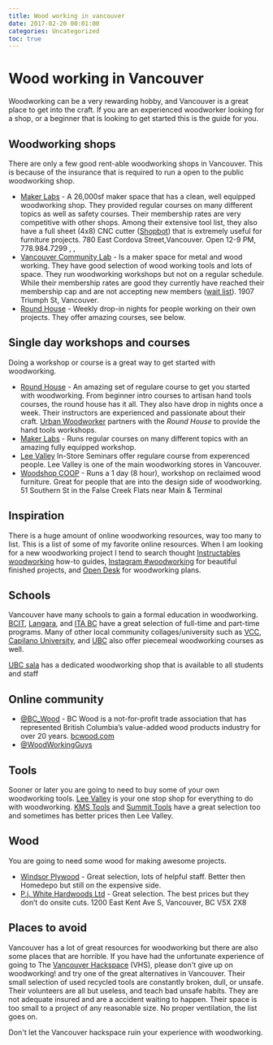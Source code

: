 ```yaml
---
title: Wood working in vancouver
date: 2017-02-20 00:01:00
categories: Uncategorized
toc: true
---
```


# Wood working in Vancouver

Woodworking can be a very rewarding hobby, and Vancouver is a great place to get into the craft. If you are an experienced woodworker looking for a shop, or a beginner that is looking to get started this is the guide for you.

## Woodworking shops

There are only a few good rent-able woodworking shops in Vancouver. This is because of the insurance that is required to run a open to the public woodworking shop.

- [Maker Labs](http://www.makerlabs.com/) - A 26,000sf maker space that has a clean, well equipped woodworking shop. They provided regular courses on many different topics as well as safety courses. Their membership rates are very competitive with other shops. Among their extensive tool list, they also have a full sheet (4x8) CNC cutter ([Shopbot](http://shopbottools.com/)) that is extremely useful for furniture projects. 780 East Cordova Street,Vancouver. Open 12-9 PM, 778.984.7299 [<i class="fab fa-twitter" aria-hidden="true"></i>](https://twitter.com/MakerLabsVan), [<i class="fab fa-instagram" aria-hidden="true"></i>](http://instagram.com/makerlabs), [<i class="fab fa-facebook-official" aria-hidden="true"></i>](http://www.facebook.com/makerlabs)
- [Vancouver Community Lab](http://vancommunitylab.com/workshops/) - Is a maker space for metal and wood working. They have good selection of wood working tools and lots of space. They run woodworking workshops but not on a regular schedule. While their membership rates are good they currently have reached their membership cap and are not accepting new members ([wait list](http://vancommunitylab.com/membership/)). 1907 Triumph St, Vancouver.
- [Round House](http://roundhouse.ca/programs/adult/) - Weekly drop-in nights for people working on their own projects. They offer amazing courses, see below.

## Single day workshops and courses

Doing a workshop or course is a great way to get started with woodworking.

- [Round House](http://roundhouse.ca/programs/adult/) - An amazing set of regulare course to get you started with woodworking. From beginner intro courses to artisan hand tools courses, the round house has it all. They also have drop in nights once a week. Their instructors are experienced and passionate about their craft. [Urban Woodworker](http://www.urbanwoodworker.com/) partners with the *Round House* to provide the hand tools workshops.
- [Maker Labs](http://www.makerlabs.com/) - Runs regular courses on many different topics with an amazing fully equipped workshop.
- [Lee Valley](http://www.leevalley.com/en/home/SeminarList.aspx?rs=20) In-Store Seminars offer regulare course from experenced people. Lee Valley is one of the main woodworking stores in Vancouver. 
- [Woodshop COOP](https://woodshop.coop/workshops/) - Runs a 1 day (8 hour),  workshop on reclaimed wood furniture. Great for people that are into the design side of woodworking. 51 Southern St in the False Creek Flats near Main & Terminal

## Inspiration 

There is a huge amount of online woodworking resources, way too many to list. This is a list of some of my favorite online resources. When I am looking for a new woodworking project I tend to search thought [Instructables woodworking](https://www.instructables.com/howto/woodworking/) how-to guides, [<i class="fab fa-instagram" aria-hidden="true"></i> Instagram #woodworking](https://www.instagram.com/explore/tags/woodworking/) for beautiful finished projects, and [Open Desk](https://www.opendesk.cc/) for woodworking plans. 


## Schools

Vancouver have many schools to gain a formal education in woodworking. [BCIT](http://www.bcit.ca/study/programs/2050ttcert), [Langara](http://langara.ca/continuing-studies/programs-and-courses/programs/vsb-woodworking/index.html), and [ITA BC](http://www.itabc.ca/program/cabinet-maker-joiner) have a great selection of full-time and part-time programs. Many of other local community collages/university such as [VCC](http://www.vcc.ca/), [Capilano University](https://www.capilanou.ca/), and [UBC](http://wood.ubc.ca/) also offer piecemeal woodworking courses as well.

[UBC sala](https://sala.ubc.ca/resources/workshop-fabrication) has a dedicated woodworking shop that is available to all students and staff

## Online community

- [@BC_Wood](https://twitter.com/BC_Wood) - BC Wood is a not-for-profit trade association that has represented British Columbia’s value-added wood products industry for over 20 years. [bcwood.com](http://www.bcwood.com/)
- [@WoodWorkingGuys](https://twitter.com/WoodWorkingGuys)

## Tools

Sooner or later you are going to need to buy some of your own woodworking tools. [Lee Valley](http://www.leevalley.com) is your one stop shop for everything to do with woodworking. [KMS Tools](https://www.kmstools.com/) and [Summit Tools](http://www.summittools.com/) have a great selection too and sometimes has better prices then Lee Valley.

## Wood

You are going to need some wood for making awesome projects.

- [Windsor Plywood](http://www.windsorplywood.com/) - Great selection, lots of helpful staff. Better then Homedepo but still on the expensive side.
- [P.j. White Hardwoods Ltd](http://www.richelieu.com/ca/en/?stateProv=BC) - Great selection. The best prices but they don’t do onsite cuts. 1200 East Kent Ave S, Vancouver, BC V5X 2X8

 
## Places to avoid

Vancouver has a lot of great resources for woodworking but there are also some places that are horrible. If you have had the unfortunate experience of going to The [Vancouver Hackspace](/alternatives-to-the-vancouver-hackspace) (VHS), please don't give up on woodworking! and try one of the great alternatives in Vancouver. Their small selection of used recycled tools are constantly broken, dull, or unsafe. Their volunteers are all but useless, and teach bad unsafe habits. They are not adequate insured and are a accident waiting to happen. Their space is too small to a project of any reasonable size. No proper ventilation, the list goes on.

Don't let the Vancouver hackspace ruin your experience with woodworking.
